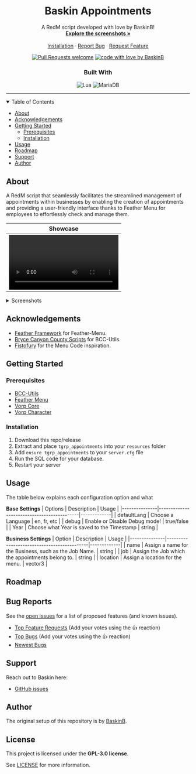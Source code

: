 <div align="center">
<br />

<br />
<div align="center">
  <a href="https://github.com/BaskinB/baskin_appointments">

  </a>

  <h1 align="center">Baskin Appointments</h1>

  <p align="center">
    A RedM script developed with love by BaskinB!
    <br />
    <a href="#about"><strong>Explore the screenshots »</strong></a>
    <br />
    <br />
    <a href="#installation">Installation</a>
    ·
    <a href="https://github.com/BaskinB/baskin_appointment/issues">Report Bug</a>
    ·
    <a href="https://github.com/BaskinB/baskin_appointment/issues">Request Feature</a>
  </p>
</div>

<!-- [![Project license](https://img.shields.io/github/license/BaskinB/REPO_SLUG.svg?style=flat-square)](LICENSE) -->

[![Pull Requests welcome](https://img.shields.io/badge/PRs-welcome-ff69b4.svg?style=flat-square)](https://github.com/GITHUB_USERNAME/REPO_SLUG/issues?q=is%3Aissue+is%3Aopen+label%3A%22help+wanted%22)
[![code with love by BaskinB](https://img.shields.io/badge/%3C%2F%3E%20with%20%E2%99%A5%20by-BaskinB-ff1414.svg?style=flat-square)](https://github.com/BaskinB)
### Built With
![Lua](https://img.shields.io/badge/lua-%232C2D72.svg?style=for-the-badge&logo=lua&logoColor=white)
![MariaDB](https://img.shields.io/badge/MariaDB-003545?style=for-the-badge&logo=mariadb&logoColor=white)

</div>

---

<details open="open">
<summary>Table of Contents</summary>

- [About](#about)
- [Acknowledgements](#acknowledgements)
- [Getting Started](#getting-started)
  - [Prerequisites](#prerequisites)
  - [Installation](#installation)
- [Usage](#usage)
- [Roadmap](#roadmap)
- [Support](#support)
- [Author](#author)

</details>

## About
A RedM script that seamlessly facilitates the streamlined management of appointments within businesses by enabling the creation of appointments and providing a user-friendly interface thanks to Feather Menu for employees to effortlessly check and manage them.

|                               Showcase                             |
| :-------------------------------------------------------------------: |
| <video src="https://github.com/BaskinB/baskin_appointments/assets/54458253/1575f345-b8a5-450f-bf5d-38208b88f716"> |

<details>
<summary>Screenshots</summary>
<br>

|                               Regular Menu                               |
| :-------------------------------------------------------------------: |
| <img src="https://github.com/BaskinB/baskin_appointments/assets/54458253/3337eeed-7c3b-4000-bcc1-cd5328bbc53a" width="100%"> |
|                               **Employee Menu**                                 |
| <img src="https://github.com/BaskinB/baskin_appointments/assets/54458253/d7c0ab94-9253-4a5d-8861-8ad46fdc431b" width="100%"> |
|                               **Scheduling Menu**                                 |
| <img src="https://github.com/BaskinB/baskin_appointments/assets/54458253/226d2f21-3809-406e-809d-1e47d90c87bc" width="100%"> |
|                               **View Appointments Menu**                                 |
| <img src="https://github.com/BaskinB/baskin_appointments/assets/54458253/d26e6ffa-f2cb-4a16-bde2-985a98947193" width="100%"> |
|                               **View Appointments Menu**                                 |
| <img src="https://github.com/BaskinB/baskin_appointments/assets/54458253/6ec4b566-2d3d-4263-ad5b-a7b0fd8d2b9e" width="100%"> |

</details>



</details>

## Acknowledgements

- [Feather Framework](https://github.com/FeatherFramework) for Feather-Menu.
- [Bryce Canyon County Scripts](https://github.com/BryceCanyonCounty) for BCC-Utils.
- [Fistofury](https://github.com/Fistsofury) for the Menu Code inspiration.

## Getting Started

### Prerequisites

- [BCC-Utils](https://github.com/BryceCanyonCounty/bcc-utils)
- [Feather Menu](https://github.com/FeatherFramework/feather-menu)
- [Vorp Core](https://github.com/VORPCORE/vorp-core-lua)
- [Vorp Character](https://github.com/VORPCORE/vorp_character-lua)

### Installation


1. Download this repo/release
2. Extract and place `tgrp_appointments` into your `resources` folder
3. Add `ensure tgrp_appointments` to your `server.cfg` file
4. Run the SQL code for your database.
4. Restart your server

## Usage

The table below explains each configuration option and what

**Base Settings**
 | Options | Description                                | Usage       |
|---------------|--------------------------------------------|-------------|
| defaultLang   | Choose a Language                          | en, fr, etc |
| debug         | Enable or Disable Debug mode!              | true/false  |
| Year          | Choose what Year is saved to the Timestamp | string      |

**Business Settings**
| Option | Description                               | Usage       |
|---------------|--------------------------------------------|-------------|
| name | Assign a name for the Business, such as the Job Name. | string |
| job | Assign the Job which the appointments belong to. | string |
| location | Assign a location for the menu. | vector3 |

## Roadmap

## Bug Reports

See the [open issues](https://github.com/BaskinB/baskin_appointments/issues) for a list of proposed features (and known issues).

- [Top Feature Requests](https://github.com/BaskinB/baskin_appointments/issues?q=label%3Aenhancement+is%3Aopen+sort%3Areactions-%2B1-desc) (Add your votes using the 👍 reaction)
- [Top Bugs](https://github.com/BaskinB/baskin_appointments/issues?q=is%3Aissue+is%3Aopen+label%3Abug+sort%3Areactions-%2B1-desc) (Add your votes using the 👍 reaction)
- [Newest Bugs](https://github.com/BaskinB/baskin_appointments/issues?q=is%3Aopen+is%3Aissue+label%3Abug)

## Support

Reach out to Baskin here:
- [GitHub issues](https://github.com/BaskinB/baskin_appointments/issues/new?assignees=&labels=question&template=04_SUPPORT_QUESTION.md&title=support%3A+)

## Author

The original setup of this repository is by [BaskinB](https://github.com/BaskinB).

## License

This project is licensed under the **GPL-3.0 license**.

See [LICENSE](LICENSE) for more information.
